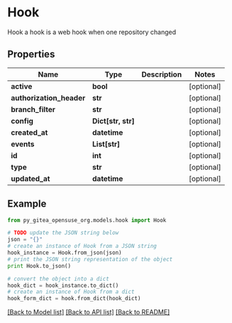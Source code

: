 # Hook

Hook a hook is a web hook when one repository changed

## Properties

Name | Type | Description | Notes
------------ | ------------- | ------------- | -------------
**active** | **bool** |  | [optional] 
**authorization_header** | **str** |  | [optional] 
**branch_filter** | **str** |  | [optional] 
**config** | **Dict[str, str]** |  | [optional] 
**created_at** | **datetime** |  | [optional] 
**events** | **List[str]** |  | [optional] 
**id** | **int** |  | [optional] 
**type** | **str** |  | [optional] 
**updated_at** | **datetime** |  | [optional] 

## Example

```python
from py_gitea_opensuse_org.models.hook import Hook

# TODO update the JSON string below
json = "{}"
# create an instance of Hook from a JSON string
hook_instance = Hook.from_json(json)
# print the JSON string representation of the object
print Hook.to_json()

# convert the object into a dict
hook_dict = hook_instance.to_dict()
# create an instance of Hook from a dict
hook_form_dict = hook.from_dict(hook_dict)
```
[[Back to Model list]](../README.md#documentation-for-models) [[Back to API list]](../README.md#documentation-for-api-endpoints) [[Back to README]](../README.md)


